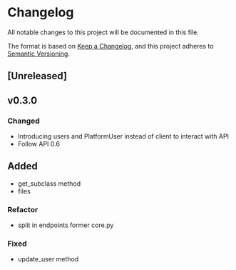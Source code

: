# Changelog

All notable changes to this project will be documented in this file.

The format is based on [Keep a Changelog](https://keepachangelog.com/en/1.0.0/),
and this project adheres to [Semantic Versioning](https://semver.org/spec/v2.0.0.html).

## [Unreleased]

## v0.3.0

### Changed
- Introducing users and PlatformUser instead of client to interact with API
- Follow API 0.6

## Added
- get_subclass method
- files


### Refactor
- split in endpoints former core.py

### Fixed
- update_user method


